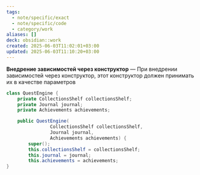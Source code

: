 ```yaml
---
tags:
  - note/specific/exact
  - note/specific/code
  - category/work
aliases: []
deck: obsidian::work
created: 2025-06-03T11:02:01+03:00
updated: 2025-06-03T11:10:20+03:00
---
```


**Внедрение зависимостей через конструктор**
—
При внедрении зависимостей через конструктор, этот конструктор должен принимать их в качестве параметров
```java
class QuestEngine {
	private CollectionsShelf collectionsShelf;
	private Journal journal;
	private Achievements achievements;

	public QuestEngine(
				CollectionsShelf collectionsShelf,
				Journal journal,
				Achievements achievements) {
		super();
		this.collectionsShelf = collectionsShelf;
		this.journal = journal;
		this.achievements = achievements;
}
```
